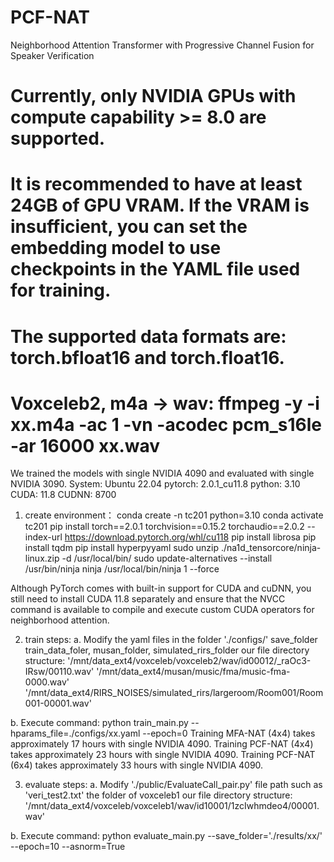 # PCF-NAT
Neighborhood Attention Transformer with Progressive Channel Fusion for Speaker Verification

# Currently, only NVIDIA GPUs with compute capability >= 8.0 are supported.
# It is recommended to have at least 24GB of GPU VRAM. If the VRAM is insufficient, you can set the embedding model to use checkpoints in the YAML file used for training.
# The supported data formats are: torch.bfloat16 and torch.float16.
# Voxceleb2, m4a -> wav: ffmpeg -y -i xx.m4a -ac 1 -vn -acodec pcm_s16le -ar 16000 xx.wav



We trained the models with single NVIDIA 4090 and evaluated with single NVIDIA 3090.
System: Ubuntu 22.04
pytorch: 2.0.1_cu11.8
python: 3.10
CUDA: 11.8
CUDNN: 8700


1. create environment：
conda create -n tc201 python=3.10
conda activate tc201
pip install torch==2.0.1 torchvision==0.15.2 torchaudio==2.0.2 --index-url https://download.pytorch.org/whl/cu118
pip install librosa
pip install tqdm
pip install hyperpyyaml
sudo unzip ./na1d_tensorcore/ninja-linux.zip -d /usr/local/bin/
sudo update-alternatives --install /usr/bin/ninja ninja /usr/local/bin/ninja 1 --force

Although PyTorch comes with built-in support for CUDA and cuDNN, 
you still need to install CUDA 11.8 separately and ensure that the NVCC command is available to compile and execute custom CUDA operators for neighborhood attention.

2. train steps:
a. Modify the yaml files in the folder './configs/'
    save_folder
    train_data_foler, musan_folder, simulated_rirs_folder
        our file directory structure:
            '/mnt/data_ext4/voxceleb/voxceleb2/wav/id00012/_raOc3-IRsw/00110.wav'
            '/mnt/data_ext4/musan/music/fma/music-fma-0000.wav'
            '/mnt/data_ext4/RIRS_NOISES/simulated_rirs/largeroom/Room001/Room001-00001.wav'

b. Execute command: python train_main.py --hparams_file=./configs/xx.yaml --epoch=0
    Training MFA-NAT (4x4) takes approximately 17 hours with single NVIDIA 4090.
    Training PCF-NAT (4x4) takes approximately 23 hours with single NVIDIA 4090.
    Training PCF-NAT (6x4) takes approximately 33 hours with single NVIDIA 4090.


3. evaluate steps:
a. Modify './public/EvaluateCall_pair.py'
    file path such as 'veri_test2.txt'
    the folder of voxceleb1
        our file directory structure: '/mnt/data_ext4/voxceleb/voxceleb1/wav/id10001/1zcIwhmdeo4/00001.wav'

b. Execute command: python evaluate_main.py --save_folder='./results/xx/' --epoch=10 --asnorm=True
